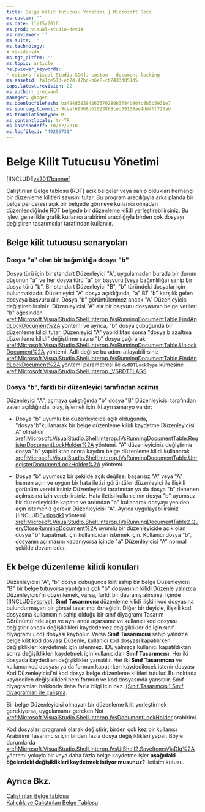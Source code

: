 ```yaml
---
title: Belge kilit tutucusu Yönetimi | Microsoft Docs
ms.custom: ''
ms.date: 11/15/2016
ms.prod: visual-studio-dev14
ms.reviewer: ''
ms.suite: ''
ms.technology:
- vs-ide-sdk
ms.tgt_pltfrm: ''
ms.topic: article
helpviewer_keywords:
- editors [Visual Studio SDK], custom - document locking
ms.assetid: fa1ce513-eb7d-42bc-b6e8-cb2433d051d5
caps.latest.revision: 22
ms.author: gregvanl
manager: ghogen
ms.openlocfilehash: ba494d38384263570289b3f84b90fc8b5b5931e7
ms.sourcegitcommit: 9ceaf69568d61023868ced59108ae4dd46f720ab
ms.translationtype: MT
ms.contentlocale: tr-TR
ms.lasthandoff: 10/12/2018
ms.locfileid: "49296731"
---
```

# <a name="document-lock-holder-management"></a>Belge Kilit Tutucusu Yönetimi
[!INCLUDE[vs2017banner](../includes/vs2017banner.md)]

Çalıştırılan Belge tablosu (RDT) açık belgeler veya sahip oldukları herhangi bir düzenleme kilitleri sayısını tutar. Bu program aracılığıyla arka planda bir belge penceresi açık bir belgede görmeye kullanıcı olmadan düzenlendiğinde RDT belgede bir düzenleme kilidi yerleştirebilirsiniz. Bu işlev, genellikle grafik kullanıcı arabirimi aracılığıyla birden çok dosyayı değiştiren tasarımcılar tarafından kullanılır.  
  
## <a name="document-lock-holder-scenarios"></a>Belge kilit tutucusu senaryoları  
  
### <a name="file-a-has-a-dependence-on-file-b"></a>Dosya "a" olan bir bağımlılığa dosya "b"  
 Dosya türü için bir standart Düzenleyici "A", uygulamadan burada bir durum düşünün "a" ve her dosya türü "a" bir başvuru (veya bağımlılığa) sahip bir dosya türü "b". Bir standart Düzenleyici "B", "b" türündeki dosyalar için bulunmaktadır. Düzenleyici "A" dosya açıldığında, "a" BT "b" karşılık gelen dosyaya başvuru alır. Dosya "b" görüntülenmez ancak "A" Düzenleyicisi değiştirebilirsiniz. Düzenleyicisi "A" alır bir başvuru dosyasının belge verileri "b" öğesinden <xref:Microsoft.VisualStudio.Shell.Interop.IVsRunningDocumentTable.FindAndLockDocument%2A> yöntemi ve ayrıca, "b" dosya çubuğunda bir düzenleme kilidi tutar. Düzenleyici "A" yapıldıktan sonra "dosya b azaltma düzenleme kilidi" değiştirme sayısı "b" dosya çağırarak <xref:Microsoft.VisualStudio.Shell.Interop.IVsRunningDocumentTable.UnlockDocument%2A> yöntemi. Adlı değilse bu adımı atlayabilirsiniz <xref:Microsoft.VisualStudio.Shell.Interop.IVsRunningDocumentTable.FindAndLockDocument%2A> yöntemi parametresi ile `dwRDTLockType` kümesine <xref:Microsoft.VisualStudio.Shell.Interop._VSRDTFLAGS>.  
  
### <a name="file-b-is-opened-by-a-different-editor"></a>Dosya "b", farklı bir düzenleyici tarafından açılmış  
 Düzenleyici "A", açmaya çalıştığında "b" dosya "B" Düzenleyicisi tarafından zaten açıldığında, olay, işlemek için iki ayrı senaryo vardır:  
  
-   Dosya "b" uyumlu bir düzenleyicide açık olduğunda, "dosya"b"kullanarak bir belge düzenleme kilidi kaydetme Düzenleyicisi A" olmalıdır <xref:Microsoft.VisualStudio.Shell.Interop.IVsRunningDocumentTable.RegisterDocumentLockHolder%2A> yöntemi. "A" düzenleyiciniz değiştirme dosya "b" yapıldıktan sonra kaydını belge düzenleme kilidi kullanarak <xref:Microsoft.VisualStudio.Shell.Interop.IVsRunningDocumentTable.UnregisterDocumentLockHolder%2A> yöntemi.  
  
-   Dosya "b" uyumsuz bir şekilde açık değilse, başarısız "A" veya "A" kısmen açın ve uygun bir hata iletisi görüntüler düzenleyici ile ilişkili görünüm verebilirsiniz Düzenleyicisi tarafından ya da dosya "b" denenen açılmasına izin verebilirsiniz. Hata iletisi kullanıcının dosya "b" uyumsuz bir düzenleyicide kapatın ve ardından "a" kullanarak dosyayı yeniden açın istemeniz gerekir Düzenleyicisi "A". Ayrıca uygulayabilirsiniz [!INCLUDE[vsipsdk](../includes/vsipsdk-md.md)] yöntemi <xref:Microsoft.VisualStudio.Shell.Interop.IVsRunningDocumentTable2.QueryCloseRunningDocument%2A> uyumlu bir düzenleyicide açık olan dosya "b" kapatmak için kullanıcıdan istemek için. Kullanıcı dosya "b", dosyanın açılmasını kapanıyorsa içinde "a" Düzenleyicisi "A" normal şekilde devam eder.  
  
## <a name="additional-document-edit-lock-considerations"></a>Ek belge düzenleme kilidi konuları  
 Düzenleyicisi "A", "b" dosya çubuğunda kilit sahip bir belge Düzenleyicisi "B" bir belge tutuyorsa yaptığınız çok "b" dosyasının kilidi Düzenle yalnızca Düzenleyicisi'ni düzenlemek, varsa, farklı bir davranış alırsınız. İçinde [!INCLUDE[vsprvs](../includes/vsprvs-md.md)], **Sınıf Tasarımcısı** düzenleme kilidi ilişkili kod dosyasına bulundurmayan bir görsel tasarımcı örneğidir. Diğer bir deyişle, ilişkili kod dosyasına kullanıcının sahip olduğu bir sınıf diyagramı Tasarım Görünümü'nde açın ve aynı anda açarsanız ve kullanıcı kod dosyası değiştirir ancak değişiklikleri kaydedemez değişiklikler de için sınıf diyagramı (.cd) dosyası kaybolur. Varsa **Sınıf Tasarımcısı** sahip yalnızca belge kilit kod dosyası Düzenle, kullanıcı kod dosyası kapatılırken değişiklikleri kaydetmek için istenmez. IDE yalnızca kullanıcı kapatıldıktan sonra değişiklikleri kaydetmek için kullanıcıdan **Sınıf Tasarımcısı**. Her iki dosyada kaydedilen değişiklikler yansıtılır. Her iki **Sınıf Tasarımcısı** ve kullanıcı kod dosyası ya da formun kapatırken kaydedilecek istenir dosyası Kod Düzenleyicisi'ni kod dosya belge düzenleme kilitleri tutulur. Bu noktada kaydedilen değişiklikleri hem formun ve kod dosyasında yansıtılır. Sınıf diyagramları hakkında daha fazla bilgi için bkz. [(Sınıf Tasarımcısı) Sınıf diyagramları ile çalışma](../ide/working-with-class-diagrams-class-designer.md).  
  
 Bir belge Düzenleyicisi olmayan bir düzenleme kilit yerleştirmek gerekiyorsa, uygulamanız gereken Not <xref:Microsoft.VisualStudio.Shell.Interop.IVsDocumentLockHolder> arabirimi.  
  
 Kod dosyaları programlı olarak değiştirir, birden çok kez bir kullanıcı Arabirimi Tasarımcısı için birden fazla dosya değişiklikleri yapar. Böyle durumlarda <xref:Microsoft.VisualStudio.Shell.Interop.IVsUIShell2.SaveItemsViaDlg%2A> yöntemi yoluyla bir veya daha fazla belge kaydetme işler **aşağıdaki öğelerdeki değişiklikleri kaydetmek istiyor musunuz?** iletişim kutusu.  
  
## <a name="see-also"></a>Ayrıca Bkz.  
 [Çalıştırılan Belge tablosu](../extensibility/internals/running-document-table.md)   
 [Kalıcılık ve Çalıştırılan Belge Tablosu](../extensibility/internals/persistence-and-the-running-document-table.md)

